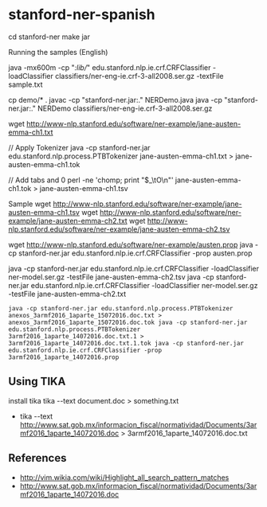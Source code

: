 # stanford-ner-spanish

cd stanford-ner
make jar

Running the samples (English)

java -mx600m -cp "*:lib/*" edu.stanford.nlp.ie.crf.CRFClassifier -loadClassifier classifiers/ner-eng-ie.crf-3-all2008.ser.gz  -textFile sample.txt

cp demo/* .
javac -cp "stanford-ner.jar:." NERDemo.java
java -cp "stanford-ner.jar:." NERDemo classifiers/ner-eng-ie.crf-3-all2008.ser.gz


wget  http://www-nlp.stanford.edu/software/ner-example/jane-austen-emma-ch1.txt

// Apply Tokenizer
java -cp stanford-ner.jar edu.stanford.nlp.process.PTBTokenizer jane-austen-emma-ch1.txt > jane-austen-emma-ch1.tok

// Add tabs and 0
perl -ne 'chomp; print "$_\tO\n"' jane-austen-emma-ch1.tok > jane-austen-emma-ch1.tsv

Sample
wget http://www-nlp.stanford.edu/software/ner-example/jane-austen-emma-ch1.tsv
wget http://www-nlp.stanford.edu/software/ner-example/jane-austen-emma-ch2.txt
wget http://www-nlp.stanford.edu/software/ner-example/jane-austen-emma-ch2.tsv


wget http://www-nlp.stanford.edu/software/ner-example/austen.prop
java -cp stanford-ner.jar edu.stanford.nlp.ie.crf.CRFClassifier -prop austen.prop


java -cp stanford-ner.jar edu.stanford.nlp.ie.crf.CRFClassifier -loadClassifier ner-model.ser.gz -testFile jane-austen-emma-ch2.tsv
java -cp stanford-ner.jar edu.stanford.nlp.ie.crf.CRFClassifier -loadClassifier ner-model.ser.gz -testFile jane-austen-emma-ch2.txt

`
java -cp stanford-ner.jar edu.stanford.nlp.process.PTBTokenizer anexos_3armf2016_1aparte_15072016.doc.txt > anexos_3armf2016_1aparte_15072016.doc.tok
java -cp stanford-ner.jar edu.stanford.nlp.process.PTBTokenizer 3armf2016_1aparte_14072016.doc.txt.1 > 3armf2016_1aparte_14072016.doc.txt.1.tok
java -cp stanford-ner.jar edu.stanford.nlp.ie.crf.CRFClassifier -prop 3armf2016_1aparte_14072016.prop
`
## Using TIKA
install tika
tika --text document.doc > something.txt

* tika --text  http://www.sat.gob.mx/informacion_fiscal/normatividad/Documents/3armf2016_1aparte_14072016.doc > 3armf2016_1aparte_14072016.doc.txt

## References
* http://vim.wikia.com/wiki/Highlight_all_search_pattern_matches
* http://www.sat.gob.mx/informacion_fiscal/normatividad/Documents/3armf2016_1aparte_14072016.doc


